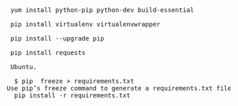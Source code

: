 <pre>
 yum install python-pip python-dev build-essential

 pip install virtualenv virtualenvwrapper

 pip install --upgrade pip
 
 pip install requests
 
 Ubuntu.
 
  $ pip  freeze > requirements.txt
Use pip’s freeze command to generate a requirements.txt file for your project: If you save this in requirements.txt, then you can pip install -r requirements.txt.
  pip install -r requirements.txt
</pre>
